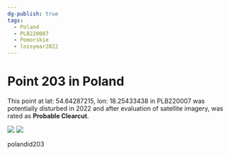 ```yaml
---
dg-publish: true
tags:
  - Poland
  - PLB220007
  - Pomorskie
  - lossyear2022
---
```


# Point 203 in Poland

This point at lat: 54.64287215, lon: 18.25433438 in PLB220007 was potentially disturbed in 2022 and after evaluation of satellite imagery, was rated as **Probable Clearcut**.

<div class='juxtapose' data-showcredits='false'>
<img src='https://baserow-backend-production20240528124524339000000001.s3.amazonaws.com/user_files/tgo1pabpi9c18nroqcj6F55cvNvieTqE_f3c9c46af8bb55c0a7cd85473163753800f9f2eaaba77f4b0e6ed96442a2f81b.png' data-label='June 2018' />
<img src='https://baserow-backend-production20240528124524339000000001.s3.amazonaws.com/user_files/tFMoKeUyadkukTmIte01Ul1UyEGVenXx_5b1e1f0f31e786827fa685d44424667fdf97a35a721931ab15c321970bb719cc.png' data-label='March 2022' />
</div>

polandid203